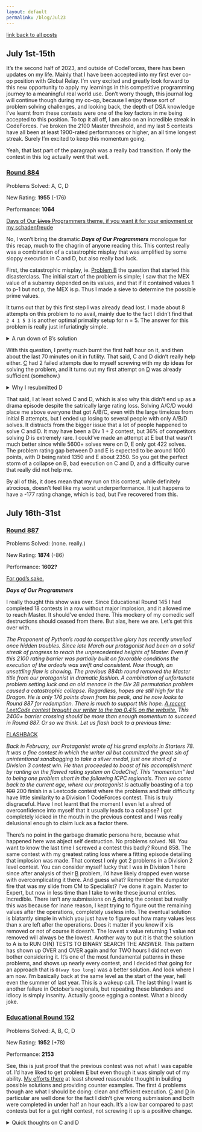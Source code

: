 ```yaml
---
layout: default
permalink: /blog/Jul23
---
```


[link back to all posts](https://alxwen711.github.io/blog)

## July 1st-15th

It’s the second half of 2023, and outside of CodeForces, there has been updates on my life. Mainly that I have been accepted into my first ever co-op position with Global Relay. I’m very excited and greatly look forward to this new opportunity to apply my learnings in this competitive programming journey to a meaningful real world use. Don’t worry though, this journal log will continue though during my co-op, because I enjoy these sort of problem solving challenges, and looking back, the depth of DSA knowledge I’ve learnt from these contests were one of the key factors in me being accepted to this position. To top it all off, I am also on an incredible streak in CodeForces. I’ve broken the 2100 Master threshold, and my last 5 contests have all been at least 1900-rated performances or higher, an all time longest streak. Surely I’m excited to keep this momentum going.

Yeah, that last part of the paragraph was a really bad transition. If only the contest in this log actually went that well.

### [Round 884](https://codeforces.com/contest/1844)

Problems Solved: A, C, D

New Rating: **1955** (-176)

Performance: **1064**

[Days of Our ~~Lives~~ Programmers theme, if you want it for your enjoyment or my schadenfreude](https://www.youtube.com/watch?v=98T3PVaRrHU)

No, I won’t bring the dramatic ***Days of Our Programmers*** monologue for this recap, much to the chagrin of anyone reading this. This contest really was a combination of a catastrophic misplay that was amplified by some sloppy execution in C and D, but also really bad luck.

First, the catastrophic misplay, ie. [Problem B](https://codeforces.com/contest/1844/problem/B) the question that started this disasterclass. The initial start of the problem is simple; I saw that the MEX value of a subarray depended on its values, and that if it contained values 1 to p-1 but not p, the MEX is p. Thus I made a sieve to determine the possible prime values.

It turns out that by this first step I was already dead lost. I made about 8 attempts on this problem to no avail, mainly due to the fact I didn’t find that `2 4 1 5 3` is another optimal primality setup for n = 5. The answer for this problem is really just infuriatingly simple.

<details>
<summary>A run down of B’s solution</summary>

If n <= 2, the order doesn’t matter (obviously). Otherwise, place 2 and 3 at the ends and 1 dead in the center of the array. Done.

Yep. The solution to B can be explained in half the required characters of a tweet. I can understand how placing 1 in the center is best due to how quadratics work, but as for how MEX = 5,7,11 does not have to be considered still baffles me. I’ll just let the [tutorial](https://codeforces.com/blog/entry/118128) directly explain here.

*note that we don’t even need to sieve for primes!*

I have no words on this final line.

</details>


With this question, I pretty much burnt the first half hour on it, and then about the last 70 minutes on it in futility. That said, C and D didn’t really help either. [C](https://codeforces.com/contest/1844/problem/C) had 2 failed attempts due to myself screwing with my dp ideas for solving the problem, and it turns out my first attempt on [D](https://codeforces.com/contest/1844/problem/D) was already sufficient (somehow.)

<details>
<summary>Why I resubmitted D</summary>

The example cases somewhat display this, but the important rule is that in the row-major order, two of the same character cannot be x units apart, where x is a factor of n and `x != n`. In an example like `abcba`, the a’s are 4 units apart, and this is a valid string since the factors of 5 are just 1 and 5. The more optimal method for generating the string with fewest distinct characters is to find the smallest natural number x that is NOT a divisor of n, and to cycle through the first x chars of the alphabet for the whole string. This is optimal because if we were to use x-1 unique chars, either we have two of the same char with a gap under x-1, or we repeat the chars in order to get many gaps of x-1, both of which would divide n by our definition of x. This is what I did in my second attempt.

What I did in my first attempt was to find all the factors of n, and then when adding in each new char to the string, I checked with each char several indices back relating to these factors to make sure no violations occurred. This somehow clears in under 2 seconds, the issue here is that n can go up to 1000000. A such problem case is in the highly divisible number 720720, which contains 240 factors. With some rough calculations, this could result in about `240 * 720720 = 173 million operations`, which should not be possible in Python assuming about 20 million calcs/second. This does slightly overestimate the operation count but I did test this on my own computer and it took about 20 seconds, so I have no clue how it is tenfold in pace on the judging machine.

</details>

That said, I at least solved C and D, which is also why this didn’t end up as a drama episode despite the satrically large rating loss. Solving A/C/D would place me above everyone that got A/B/C, even with the large timeloss from initial B attempts, but I ended up losing to several people with only A/B/D solves. It distracts from the bigger issue that a lot of people happened to solve C and D. It may have been a Div 1 + 2 contest, but 36% of competitors solving D is extremely rare. I could’ve made an attempt at E but that wasn’t much better since while 5600+ solves were on D, E only got 422 solves. The problem rating gap between D and E is expected to be around 1000 points, with D being rated 1350 and E about 2350. So you get the perfect storm of a collapse on B, bad execution on C and D, and a difficulty curve that really did not help me.

By all of this, it does mean that my run on this contest, while definitely atrocious, doesn’t feel like my worst underperformance. It just happens to have a -177 rating change, which is bad, but I’ve recovered from this. 



## July 16th-31st

### [Round 887](https://codeforces.com/contest/1852)

Problems Solved: (none. really.)

New Rating: **1874** (-86)

Performance: **1602?**

[For god’s sake.](https://www.youtube.com/watch?v=o1ERCJiUA0c)

***Days of Our Programmers***

I really thought this show was over. Since Educational Round 145 I had completed 18 contests in a row without major implosion, and it allowed me to reach Master. It should’ve ended there. This mockery of my comedic self destructions should ceased from there. But alas, here we are. Let’s get this over with.

_The Proponent of Python’s road to competitive glory has recently unveiled once hidden troubles. Since late March our protagonist had been on a solid streak of progress to reach the unprecedented heights of Master. Even if this 2100 rating barrier was partially built on favorable conditions the execution of the ordeals was swift and consistent. Now though, an unsettling flaw is showing. The previous 884th round removed the Master title from our protagonist in dramatic fashion. A combination of unfortunate problem setting luck and an old menace in the Div 2B permutation problem caused a catastrophic collapse. Regardless, hopes are still high for the Dragon. He is only 176 points down from his peak, and he now looks to Round 887 for redemption. There is much to support this hope. [A recent LeetCode contest brought our writer to the top 0.4% on the website.](https://leetcode.com/alxwen711/) This 2400+ barrier crossing should be more than enough momentum to succeed in Round 887. Or so we think. Let us flash back to a previous time:_

[FLASHBACK](https://alxwen711.github.io/blog/Feb23)

_Back in February, our Protagonist wrote of his grand exploits in Starters 78. It was a fine contest in which the writer all but committed the great sin of unintentional sandbagging to take a silver medal, just one short of a Division 3 contest win. He then proceeded to boast of his accomplishment by ranting on the flawed rating system on CodeChef. This “momentum” led to being one problem short in the following ICPC regionals. Then we come back to the current age, where our protagonist is_ actually boasting of a top ~~100~~ 200 finish in a Leetcode contest where the problems and their difficulty have little similarity to a Division 1 CodeForces contest. This is truly disgraceful. Have I not learnt that the moment I even let a shred of overconfidence into myself that it usually leads to a collapse? I got completely kicked in the mouth in the previous contest and I was really delusional enough to claim luck as a factor there. 

There’s no point in the garbage dramatic persona here, because what happened here was abject self destruction. No problems solved. Nil. You want to know the last time I screwed a contest this badly? Round 858. The same contest with my greatest rating loss where a fitting episode detailing that implosion was made. That contest I only got 2 problems in a Division 2 level contest. You can consider myself lucky that I was in Division 1 here since after analysis of their [B](https://codeforces.com/contest/1853/problem/B) problem, I’d have likely dropped even worse with overcomplicating it there. And guess what? Remember the dumpster fire that was my slide from CM to Specialist? I’ve done it again. Master to Expert, but now in less time than I take to write these journal entries. Incredible. There isn’t any submissions on [A](https://codeforces.com/contest/1852/problem/A) during the contest but really this was because for inane reason, I kept trying to figure out the remaining values after the operations, completely useless info. The eventual solution is blatantly simple in which you just have to figure out how many values less than x are left after the operations. Does it matter if you know if x is removed or not of course it doesn’t. The lowest x value returning 1 value not removed will always be the lowest. Another way to put it is that the solution to A is to RUN O(N) TESTS TO BINARY SEARCH THE ANSWER. This pattern has shown up OVER and OVER again and for TWO hours I did not even bother considering it. It’s one of the most fundamental patterns in these problems, and shows up nearly every contest, and I decided that going for an approach that is `O(way too long)` was a better solution. And look where I am now. I’m basically back at the same level as the start of the year, hell even the summer of last year. This is a wakeup call. The last thing I want is another failure in October’s regionals, but repeating these blunders and idiocy is simply insanity. Actually goose egging a contest. What a bloody joke.






### [Educational Round 152](https://codeforces.com/contest/1849)

Problems Solved: A, B, C, D

New Rating: **1952** (+78)

Performance: **2153**

See, this is just proof that the previous contest was not what I was capable of. I’d have liked to get problem [E](https://codeforces.com/contest/1849/problem/E) but even though it was simply out of my ability. [My efforts there](https://github.com/alxwen711/contestSubmissionArchive/blob/main/codeforces/live%20contests/2023-3/e152/e.py) at least showed reasonable thought in building possible solutions and providing counter examples. The first 4 problems though are what I should be doing: clean and efficient execution. [C](https://codeforces.com/contest/1849/problem/C) and [D](https://codeforces.com/contest/1849/problem/D) in particular are well done for the fact I didn’t give wrong submission and both were completed in under half an hour each. It’s a low bar compared to past contests but for a get right contest, not screwing it up is a positive change.

<details>
<summary>Quick thoughts on C and D</summary>

C has two observations. First is that a query like [1,6] and [4,6] on the string `000110` are effectively equivalent, so the first part is to adjust the left boundary to the leftmost `1`. Secondly is that only the number of 0’s in the segment matters since they will be sorted anyways. With these in mind, all that is needed is to keep track of the closest `1` to the right of each `0`, and the number of `0`’s in any segment of the string, for which a segment tree can be used. A sparse table can also be used with exact query methods which also takes O(log n) per query.

As for D, it feels like a brute force problem, and honestly, it is one. The idea is that as long as you don’t waste a possible free painting of a tile, you will reach the optimal total. You can track if you have a free tile paint depending on the current value painted and by storing this info in a boolean. What proceeded to occur with my [submission](https://codeforces.com/contest/1849/submission/215935993) is a throwback to 2017 coding, back when all I did was control flow spam.
 
</details>

